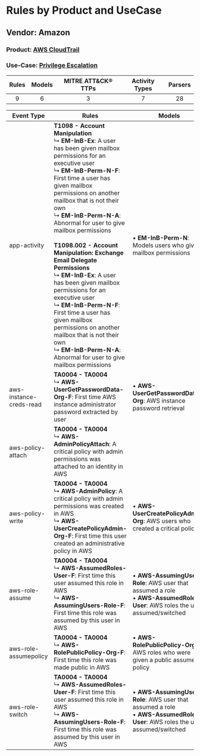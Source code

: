 Rules by Product and UseCase
============================
Vendor: Amazon
--------------
### Product: [AWS CloudTrail](../ds_amazon_aws_cloudtrail.md)
### Use-Case: [Privilege Escalation](../../../../UseCases/uc_privilege_escalation.md)

| Rules | Models | MITRE ATT&CK® TTPs | Activity Types | Parsers |
|:-----:|:------:|:------------------:|:--------------:|:-------:|
|   9   |   6    |         3          |       7        |   28    |

| Event Type    | Rules    | Models    |
| ---- | ---- | ---- |
| app-activity    | <b>T1098 - Account Manipulation</b><br> ↳ <b>EM-InB-Ex</b>: A user has been given mailbox permissions for an executive user<br> ↳ <b>EM-InB-Perm-N-F</b>: First time a user has given mailbox permissions on another mailbox that is not their own<br> ↳ <b>EM-InB-Perm-N-A</b>: Abnormal for user to give mailbox permissions<br><br><b>T1098.002 - Account Manipulation: Exchange Email Delegate Permissions</b><br> ↳ <b>EM-InB-Ex</b>: A user has been given mailbox permissions for an executive user<br> ↳ <b>EM-InB-Perm-N-F</b>: First time a user has given mailbox permissions on another mailbox that is not their own<br> ↳ <b>EM-InB-Perm-N-A</b>: Abnormal for user to give mailbox permissions |  • <b>EM-InB-Perm-N</b>: Models users who give mailbox permissions    |
| aws-instance-creds-read | <b>TA0004 - TA0004</b><br> ↳ <b>AWS-UserGetPasswordData-Org-F</b>: First time AWS instance administrator password extracted by user    |  • <b>AWS-UserGetPasswordData-Org</b>: AWS instance password retrieval    |
| aws-policy-attach       | <b>TA0004 - TA0004</b><br> ↳ <b>AWS-AdminPolicyAttach</b>: A critical policy with admin permissions was attached to an identity in AWS    |    |
| aws-policy-write        | <b>TA0004 - TA0004</b><br> ↳ <b>AWS-AdminPolicy</b>: A critical policy with admin permissions was created in AWS<br> ↳ <b>AWS-UserCreatePolicyAdmin-Org-F</b>: First time this user created an administrative policy in AWS    |  • <b>AWS-UserCreatePolicyAdmin-Org</b>: AWS users who created a critical policy    |
| aws-role-assume         | <b>TA0004 - TA0004</b><br> ↳ <b>AWS-AssumedRoles-User-F</b>: First time this user assumed this role in AWS<br> ↳ <b>AWS-AssumingUsers-Role-F</b>: First time this role was assumed by this user in AWS    |  • <b>AWS-AssumingUsers-Role</b>: AWS user that assumed a role<br> • <b>AWS-AssumedRoles-User</b>: AWS roles the user assumed/switched |
| aws-role-assumepolicy   | <b>TA0004 - TA0004</b><br> ↳ <b>AWS-RolePublicPolicy-Org-F</b>: First time this role was made public in AWS    |  • <b>AWS-RolePublicPolicy-Org</b>: AWS roles who were given a public assume policy    |
| aws-role-switch         | <b>TA0004 - TA0004</b><br> ↳ <b>AWS-AssumedRoles-User-F</b>: First time this user assumed this role in AWS<br> ↳ <b>AWS-AssumingUsers-Role-F</b>: First time this role was assumed by this user in AWS    |  • <b>AWS-AssumingUsers-Role</b>: AWS user that assumed a role<br> • <b>AWS-AssumedRoles-User</b>: AWS roles the user assumed/switched |